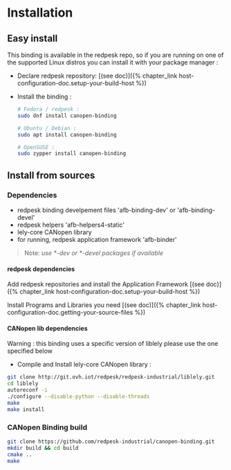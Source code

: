 # Installation

## Easy install

This binding is available in the redpesk repo, so if you are running
on one of the supported Linux distros you can install it with your
package manager :

* Declare redpesk repository:
  [(see doc)]({% chapter_link host-configuration-doc.setup-your-build-host %})

* Install the binding :

    ``` bash
    # Fedora / redpesk :
    sudo dnf install canopen-binding

    # Ubuntu / Debian :
    sudo apt install canopen-binding

    # OpenSUSE :
    sudo zypper install canopen-binding
    ```

## Install from sources

### Dependencies

* redpesk binding develpement files 'afb-binding-dev' or 'afb-binding-devel'
* redpesk helpers 'afb-helpers4-static'
* lely-core CANopen library
* for running, redpesk application framework 'afb-binder'

> Note: _use *-dev or *-devel packages if available_

#### redpesk dependencies

Add redpesk repositories and install the Application Framework
[(see doc)]({% chapter_link host-configuration-doc.setup-your-build-host %})

Install Programs and Libraries you need
[(see doc)]({% chapter_link host-configuration-doc.getting-your-source-files %})

#### CANopen lib dependencies

Warning : this binding uses a specific version of liblely please use the one specified below

* Compile and Install lely-core CANopen library :

``` bash
git clone http://git.ovh.iot/redpesk/redpesk-industrial/liblely.git
cd liblely
autoreconf -i
./configure --disable-python --disable-threads
make
make install
```

### CANopen Binding build

```bash
git clone https://github.com/redpesk-industrial/canopen-binding.git
mkdir build && cd build
cmake ..
make
```
